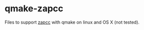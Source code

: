# qmake-zapcc
Files to support [zapcc](https://github.com/yrnkrn/zapcc) with qmake on linux and OS X (not tested).
